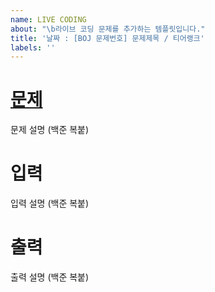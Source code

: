 ```yaml
---
name: LIVE CODING
about: "\b라이브 코딩 문제를 추가하는 템플릿입니다."
title: '날짜 : [BOJ 문제번호] 문제제목 / 티어랭크'
labels: ''
---
```


# [문제](문제링크)

문제 설명 (백준 복붙)

# 입력

입력 설명 (백준 복붙)

# 출력

출력 설명 (백준 복붙)
